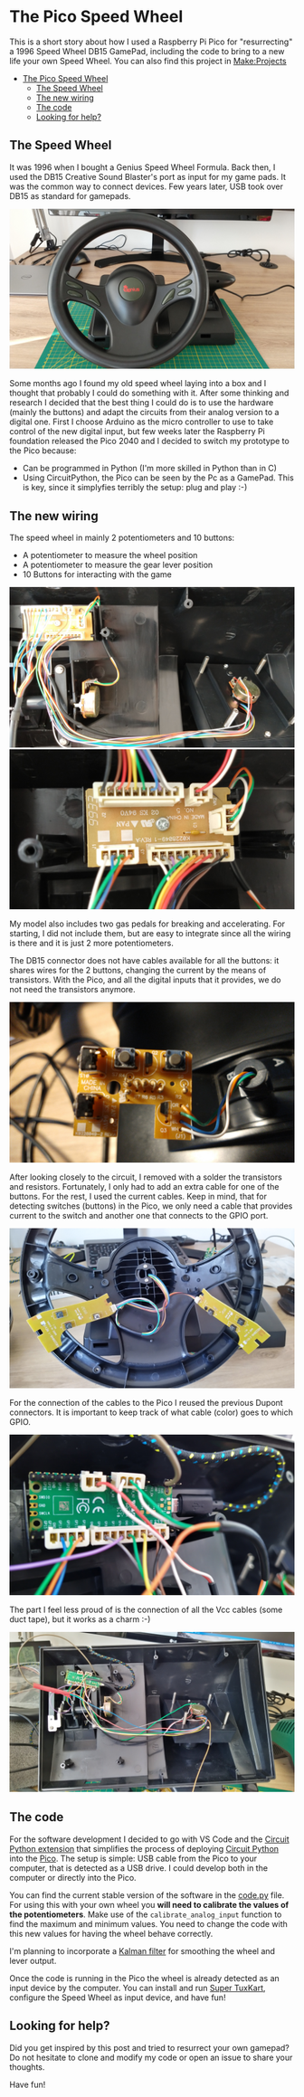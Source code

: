 # The Pico Speed Wheel

This is a short story about how I used a Raspberry Pi Pico for "resurrecting" a 1996 Speed Wheel DB15 GamePad, including the code to bring to a new life your own Speed Wheel. You can also find this project in [Make:Projects](https://makeprojects.com/project/reuse-your-old-db15-gamepad-thanks-to-a-raspberry-pi-pico)

- [The Pico Speed Wheel](#the-pico-speed-wheel)
  - [The Speed Wheel](#the-speed-wheel)
  - [The new wiring](#the-new-wiring)
  - [The code](#the-code)
  - [Looking for help?](#looking-for-help)

## The Speed Wheel

It was 1996 when I bought a Genius Speed Wheel Formula. Back then, I used the DB15 Creative Sound Blaster's port as input for my game pads. It was the common way to connect devices. Few years later, USB took over DB15 as standard for gamepads.

![The speed wheel](./images/01%20speed%20wheel.jpg)

Some months ago I found my old speed wheel laying into a box and I thought that probably I could do something with it. After some thinking and research I decided that the best thing I could do is to use the hardware (mainly the buttons) and adapt the circuits from their analog version to a digital one. First I choose Arduino as the micro controller to use to take control of the new digital input, but few weeks later the Raspberry Pi foundation released the Pico 2040 and I decided to switch my prototype to the Pico because:

- Can be programmed in Python (I'm more skilled in Python than in C)
- Using CircuitPython, the Pico can be seen by the Pc as a GamePad. This is key, since it simplyfies terribly the setup: plug and play :-)

## The new wiring

The speed wheel in mainly 2 potentiometers and 10 buttons:

- A potentiometer to measure the wheel position
- A potentiometer to measure the gear lever position
- 10 Buttons for interacting with the game

![Original circuit](images/02%20original%20circuit.jpg)
![Original circuit](images/03%20original%20circuit.jpg)

My model also includes two gas pedals for breaking and accelerating. For starting, I did not include them, but are easy to integrate since all the wiring is there and it is just 2 more potentiometers.


The DB15 connector does not have cables available for all the buttons: it shares wires for the 2 buttons, changing the current by the means of transistors. With the Pico, and all the digital inputs that it provides, we do not need the transistors anymore.

![Gear lever buttons](images/04%20original%20circuit.jpg)

After looking closely to the circuit, I removed with a solder the transistors and resistors. Fortunately, I only had to add an extra cable for one of the buttons. For the rest, I used the current cables. Keep in mind, that for detecting switches (buttons) in the Pico, we only need a cable that provides current to the switch and another one that connects to the GPIO port.

![Wheel buttons](images/05%20original%20circuit.jpg)

For the connection of the cables to the Pico I reused the previous Dupont connectors. It is important to keep track of what cable (color) goes to which GPIO.

![Connections to the Pico](images/06%20Pico%20connections.jpg)

The part I feel less proud of is the connection of all the Vcc cables (some duct tape), but it works as a charm :-)

![Final result](images/07%20Overview.jpg)

## The code

For the software development I decided to go with VS Code and the [Circuit Python extension](https://marketplace.visualstudio.com/items?itemName=joedevivo.vscode-circuitpython) that simplifies the process of deploying [Circuit Python](https://circuitpython.readthedocs.io/en/latest/docs/index.html) into the [Pico](https://www.raspberrypi.org/products/raspberry-pi-pico/). The setup is simple: USB cable from the Pico to your computer, that is detected as a USB drive. I could develop both in the computer or directly into the Pico.

You can find the current stable version of the software in the [code.py](code.py) file. For using this with your own wheel you **will need to calibrate the values of the potentiometers**. Make use of the `calibrate_analog_input` function to find the maximum and minimum values. You need to change the code with this new values for having the wheel behave correctly.

I'm planning to incorporate a [Kalman filter](https://en.wikipedia.org/wiki/Kalman_filter) for smoothing the wheel and lever output.

Once the code is running in the Pico the wheel is already detected as an input device by the computer. You can install and run [Super TuxKart](https://supertuxkart.net/Main_Page), configure the Speed Wheel as input device, and have fun!

## Looking for help?

Did you get inspired by this post and tried to resurrect your own gamepad? Do not hesitate to clone and modify my code or open an issue to share your thoughts.

Have fun!
